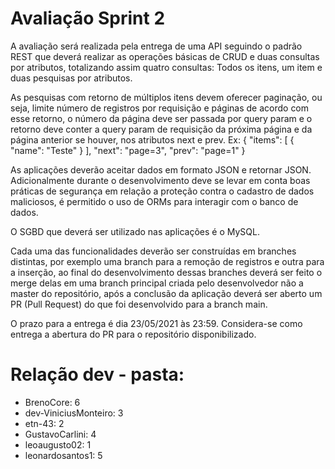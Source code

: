 # Avaliação Sprint 2

A avaliação será realizada pela entrega de uma API seguindo o padrão REST que deverá realizar as operações básicas de CRUD e duas consultas por atributos, totalizando assim quatro consultas: Todos os itens, um item e duas pesquisas por atributos.

As pesquisas com retorno de múltiplos itens devem oferecer paginação, ou seja, limite número de registros por requisição e páginas de acordo com esse retorno, o número da página deve ser passada por query param e o retorno deve conter a query param de requisição da próxima página e da página anterior se houver, nos atributos next e prev. Ex:
{
    "items": [
        {
            "name": "Teste"
        }
    ],
    "next": "page=3",
    "prev": "page=1"
}

As aplicações deverão aceitar dados em formato JSON e retornar JSON. Adicionalmente durante o desenvolvimento deve se levar em conta boas práticas de segurança em relação a proteção contra o cadastro de dados maliciosos, é permitido o uso de ORMs para interagir com o banco de dados.

O SGBD que deverá ser utilizado nas aplicações é o MySQL.

Cada uma das funcionalidades deverão ser construídas em branches distintas, por exemplo uma branch para a remoção de registros e outra para a inserção, ao final do desenvolvimento dessas branches deverá ser feito o merge delas em uma branch principal criada pelo desenvolvedor não a master do repositório, após a conclusão da aplicação deverá ser aberto um PR (Pull Request) do que foi desenvolvido  para a branch main. 

O prazo para a entrega é dia 23/05/2021 às 23:59. Considera-se como entrega a abertura do PR para o repositório disponibilizado.

# Relação dev - pasta:
- BrenoCore: 6
- dev-ViniciusMonteiro: 3
- etn-43: 2
- GustavoCarlini: 4
- leoaugusto02: 1
- leonardosantos1: 5
